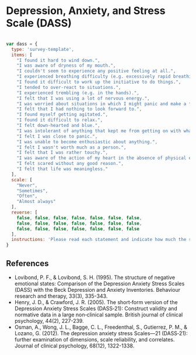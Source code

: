 # Depression, Anxiety, and Stress Scale (DASS)

```javascript

var dass = {
  type: 'survey-template',
  items: [
    "I found it hard to wind down.",
    "I was aware of dryness of my mouth.",
    "I couldn't seem to experience any positive feeling at all.",
    "I experienced breathing difficulty (e.g. excessively rapid breathing, breathlessness in the absence of physical exertion).",
    "I found it difficult to work up the initiative to do things.",
    "I tended to over-react to situations.",
    "I experienced trembling (e.g. in the hands).",
    "I felt that I was using a lot of nervous energy.",
    "I was worried about situations in which I might panic and make a fool of myself.",
    "I felt that I had nothing to look forward to.",
    "I found myself getting agitated.",
    "I found it difficult to relax.",
    "I felt down-hearted and blue.",
    "I was intolerant of anything that kept me from getting on with what I was doing.",
    "I felt I was close to panic.",
    "I was unable to become enthusiastic about anything.",
    "I felt I wasn't worth much as a person.",
    "I felt that I was rather touchy.",
    "I was aware of the action of my heart in the absence of physical exertion (e.g. sense of heart rate increase, heart missing a beat).",
    "I felt scared without any good reason.",
    "I felt that life was meaningless."
  ],
  scale: [
    "Never",
    "Sometimes",
    "Often",
    "Almost always"
  ],
  reverse: [
    false, false, false, false, false, false, false,
    false, false, false, false, false, false, false,
    false, false, false, false, false, false, false
  ],
  instructions: 'Please read each statement and indicate how much the statement applied to you over the past week.'
}

```

## References
- Lovibond, P. F., & Lovibond, S. H. (1995). The structure of negative emotional states: Comparison of the Depression Anxiety Stress Scales (DASS) with the Beck Depression and Anxiety Inventories. Behaviour research and therapy, 33(3), 335-343.
- Henry, J. D., & Crawford, J. R. (2005). The short‐form version of the Depression Anxiety Stress Scales (DASS‐21): Construct validity and normative data in a large non‐clinical sample. British journal of clinical psychology, 44(2), 227-239.
- Osman, A., Wong, J. L., Bagge, C. L., Freedenthal, S., Gutierrez, P. M., & Lozano, G. (2012). The depression anxiety stress Scales—21 (DASS‐21): further examination of dimensions, scale reliability, and correlates. Journal of clinical psychology, 68(12), 1322-1338.
